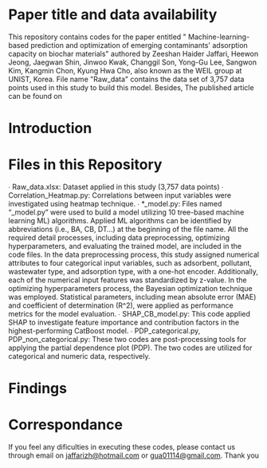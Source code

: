 # Paper title and data availability
This repository contains codes for the paper entitled " Machine-learning-based prediction and optimization of emerging contaminants' adsorption capacity on biochar materials" authored by Zeeshan Haider Jaffari, Heewon Jeong, Jaegwan Shin, Jinwoo Kwak, Changgil Son, Yong-Gu Lee, Sangwon Kim, Kangmin Chon, Kyung Hwa Cho, also known as the WEIL group at UNIST, Korea. File name "Raw_data" contains the data set of 3,757 data points used in this study to build this model. Besides, The published article can be found on

# Introduction

# Files in this Repository
∙ Raw_data.xlsx:
Dataset applied in this study (3,757 data points)
∙ Correlation_Heatmap.py:
Correlations between input variables were investigated using heatmap technique.
∙ *_model.py:
Files named “_model.py” were used to build a model utilizing 10 tree-based machine learning ML) algorithms. Applied ML algorithms can be identified by abbreviations (i.e., BA, CB, DT…) at the beginning of the file name. All the required detail processes, including data preprocessing, optimizing hyperparameters, and evaluating the trained model, are included in the code files.
In the data preprocessing process, this study assigned numerical attributes to four categorical input variables, such as adsorbent, pollutant, wastewater type, and adsorption type, with a one-hot encoder. Additionally, each of the numerical input features was standardized by z-value. In the optimizing hyperparameters process, the Bayesian optimization technique was employed. Statistical parameters, including mean absolute error (MAE) and coefficient of determination (R^2), were applied as performance metrics for the model evaluation.
∙ SHAP_CB_model.py:
This code applied SHAP to investigate feature importance and contribution factors in the highest-performing CatBoost model.
∙ PDP_categorical.py, PDP_non_categorical.py:
These two codes are post-processing tools for applying the partial dependence plot (PDP). The two codes are utilized for categorical and numeric data, respectively.

# Findings

# Correspondance
If you feel any dificulties in executing these codes, please contact us through email on jaffarizh@hotmail.com or gua01114@gmail.com. Thank you
